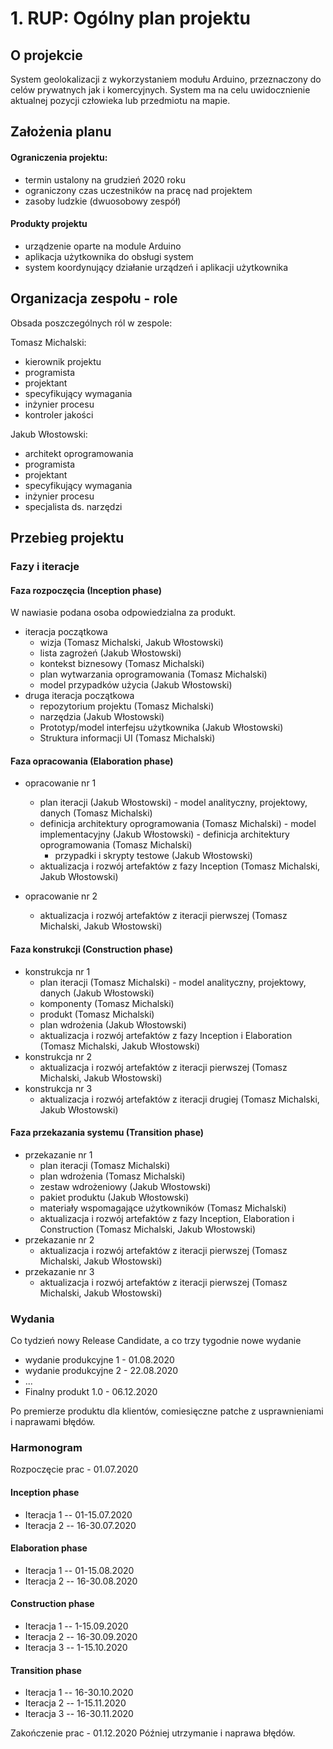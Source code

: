 # 1. RUP: Ogólny plan projektu

## O projekcie

System geolokalizacji z wykorzystaniem modułu Arduino, przeznaczony do celów prywatnych jak i komercyjnych. System ma na celu uwidocznienie aktualnej pozycji człowieka lub przedmiotu na mapie.

## Założenia planu

#### Ograniczenia projektu: 
- termin ustalony na grudzień 2020 roku
- ograniczony czas uczestników na pracę nad projektem
- zasoby ludzkie (dwuosobowy zespół)
#### Produkty projektu
- urządzenie oparte na module Arduino
- aplikacja użytkownika do obsługi system
- system koordynujący działanie urządzeń i aplikacji użytkownika

## Organizacja zespołu - role

Obsada poszczególnych ról w zespole:

Tomasz Michalski:
- kierownik projektu
- programista
- projektant
- specyfikujący wymagania
- inżynier procesu
- kontroler jakości

Jakub Włostowski:
- architekt oprogramowania
- programista
- projektant
- specyfikujący wymagania
- inżynier procesu
- specjalista ds. narzędzi 

## Przebieg projektu
### Fazy i iteracje
#### Faza rozpoczęcia (Inception phase)
W nawiasie podana osoba odpowiedzialna za produkt.

- iteracja początkowa
	- wizja (Tomasz Michalski, Jakub Włostowski)
	- lista zagrożeń (Jakub Włostowski)
	 - kontekst biznesowy (Tomasz Michalski)
	 - plan wytwarzania oprogramowania (Tomasz Michalski)
	 - model przypadków użycia (Jakub Włostowski)
- druga iteracja początkowa
	- repozytorium projektu (Tomasz Michalski)
	 - narzędzia (Jakub Włostowski)
	- Prototyp/model interfejsu użytkownika (Jakub Włostowski)
	- Struktura informacji UI (Tomasz Michalski)
#### Faza opracowania (Elaboration phase)
- opracowanie nr 1
	 - plan iteracji (Jakub Włostowski)
	  - model analityczny, projektowy, danych (Tomasz Michalski)
	 - definicja architektury oprogramowania (Tomasz Michalski)
	  - model implementacyjny  (Jakub Włostowski)
	  - definicja architektury oprogramowania (Tomasz Michalski)
	   - przypadki i skrypty testowe (Jakub Włostowski)
	 - aktualizacja i rozwój artefaktów z fazy Inception (Tomasz Michalski, Jakub Włostowski)

- opracowanie nr 2
	 - aktualizacja i rozwój artefaktów z iteracji pierwszej (Tomasz Michalski, Jakub Włostowski)


#### Faza konstrukcji (Construction phase)
- konstrukcja nr 1
	 - plan iteracji (Tomasz Michalski)
	  - model analityczny, projektowy, danych (Jakub Włostowski)
	 - komponenty (Tomasz Michalski)
	 - produkt (Tomasz Michalski)
	 - plan wdrożenia (Jakub Włostowski)
	- aktualizacja i rozwój artefaktów z fazy Inception i Elaboration (Tomasz Michalski, Jakub Włostowski)
- konstrukcja nr 2
	 - aktualizacja i rozwój artefaktów z iteracji pierwszej (Tomasz Michalski, Jakub Włostowski)
- konstrukcja nr 3
	- aktualizacja i rozwój artefaktów z iteracji drugiej (Tomasz Michalski, Jakub Włostowski)

#### Faza przekazania systemu (Transition phase)
- przekazanie nr 1
	 - plan iteracji (Tomasz Michalski)
	 - plan wdrożenia (Tomasz Michalski)
	 - zestaw wdrożeniowy (Jakub Włostowski)
	 - pakiet produktu (Jakub Włostowski)
	 - materiały wspomagające użytkowników (Tomasz Michalski)
	 - aktualizacja i rozwój artefaktów z fazy Inception, Elaboration i Construction (Tomasz Michalski, Jakub Włostowski)
- przekazanie nr 2
	 - aktualizacja i rozwój artefaktów z iteracji pierwszej (Tomasz Michalski, Jakub Włostowski)
- przekazanie nr 3
	 - aktualizacja i rozwój artefaktów z iteracji pierwszej (Tomasz Michalski, Jakub Włostowski)
### Wydania
 Co tydzień nowy Release Candidate, a co trzy tygodnie nowe  wydanie 
 - wydanie produkcyjne 1 - 01.08.2020
- wydanie produkcyjne 2 - 22.08.2020
- ...
- Finalny produkt 1.0 - 06.12.2020

Po premierze produktu dla klientów, comiesięczne patche z usprawnieniami i naprawami błędów.
 
### Harmonogram
Rozpoczęcie prac - 01.07.2020
#### Inception phase 
- Iteracja 1 -- 01-15.07.2020
- Iteracja 2 -- 16-30.07.2020
#### Elaboration phase
- Iteracja 1 -- 01-15.08.2020
- Iteracja 2 -- 16-30.08.2020
#### Construction phase
- Iteracja 1 -- 1-15.09.2020
- Iteracja 2 -- 16-30.09.2020
- Iteracja 3 -- 1-15.10.2020
#### Transition phase
- Iteracja 1 -- 16-30.10.2020
- Iteracja 2 -- 1-15.11.2020
- Iteracja 3 -- 16-30.11.2020

Zakończenie prac - 01.12.2020
Później utrzymanie i naprawa błędów.
<!--stackedit_data:
eyJoaXN0b3J5IjpbMTU1ODI1OTAwNSwtNDExNjA2MDYyLDE1Nz
gxNDY3ODEsMTc0MDUwNTQzLC0xNzUxNjIzNzUzLDEwMjUzNzY4
NTUsLTY0NTMxNTE3NiwxODE2MTc4MjA1LC0xODAwODkxMjAwLD
EzMzMyODUzNTEsMTQxMDU4NzcyNCwxOTcyMDIwNzA2LDEyNjQ4
Njk4NCwtMTA0MDY3Mzg5NywtMjAzNjc1MDU2NiwtMjMwMDQwNj
A0LC0xOTAxMjgzNTIxLDQwODczNTg1NCwtMTIwMTkwMjY2MSwt
MTA0NTU0NDE2N119
-->